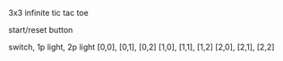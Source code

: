 3x3 infinite tic tac toe


start/reset button

switch, 1p light, 2p light
[0,0], [0,1], [0,2]
[1,0], [1,1], [1,2]
[2,0], [2,1], [2,2]

